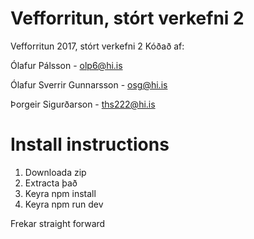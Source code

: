 # Vefforritun, stórt verkefni 2

Vefforritun 2017, stórt verkefni 2
Kóðað af:


Ólafur Pálsson - olp6@hi.is

Ólafur Sverrir Gunnarsson - osg@hi.is

Þorgeir Sigurðarson - ths222@hi.is

# Install instructions

1. Downloada zip
2. Extracta það
3. Keyra npm install
4. Keyra npm run dev

Frekar straight forward